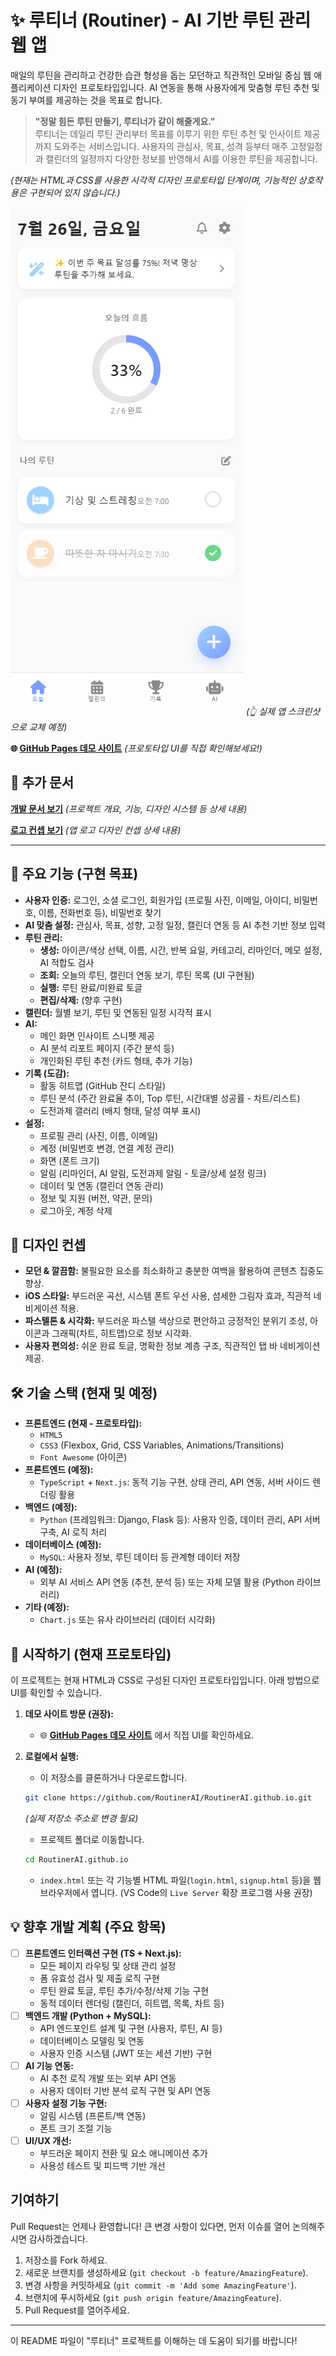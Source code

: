 # ✨ 루티너 (Routiner) - AI 기반 루틴 관리 웹 앱

매일의 루틴을 관리하고 건강한 습관 형성을 돕는 모던하고 직관적인 모바일 중심 웹 애플리케이션 디자인 프로토타입입니다. AI 연동을 통해 사용자에게 맞춤형 루틴 추천 및 동기 부여를 제공하는 것을 목표로 합니다.

> **"정말 힘든 루틴 만들기, 루티너가 같이 해줄게요."**  
> 루티너는 데일리 루틴 관리부터 목표를 이루기 위한 루틴 추천 및 인사이트 제공까지 도와주는 서비스입니다. 사용자의 관심사, 목표, 성격 등부터 매주 고정일정과 캘린더의 일정까지 다양한 정보를 반영해서 AI를 이용한 루틴을 제공합니다.

*(현재는 HTML과 CSS를 사용한 시각적 디자인 프로토타입 단계이며, 기능적인 상호작용은 구현되어 있지 않습니다.)*

![루티너 메인 화면](image.png)
*(👆 실제 앱 스크린샷으로 교체 예정)*

**🌐 [GitHub Pages 데모 사이트](https://routinerai.github.io/)** _(프로토타입 UI를 직접 확인해보세요!)_

## 📄 추가 문서

**[개발 문서 보기](./devdocs.md)** _(프로젝트 개요, 기능, 디자인 시스템 등 상세 내용)_

**[로고 컨셉 보기](./logoConcept.md)** _(앱 로고 디자인 컨셉 상세 내용)_

---

## 🌟 주요 기능 (구현 목표)

*   **사용자 인증:** 로그인, 소셜 로그인, 회원가입 (프로필 사진, 이메일, 아이디, 비밀번호, 이름, 전화번호 등), 비밀번호 찾기
*   **AI 맞춤 설정:** 관심사, 목표, 성향, 고정 일정, 캘린더 연동 등 AI 추천 기반 정보 입력
*   **루틴 관리:**
    *   **생성:** 아이콘/색상 선택, 이름, 시간, 반복 요일, 카테고리, 리마인더, 메모 설정, AI 적합도 검사
    *   **조회:** 오늘의 루틴, 캘린더 연동 보기, 루틴 목록 (UI 구현됨)
    *   **실행:** 루틴 완료/미완료 토글
    *   **편집/삭제:** (향후 구현)
*   **캘린더:** 월별 보기, 루틴 및 연동된 일정 시각적 표시
*   **AI:**
    *   메인 화면 인사이트 스니펫 제공
    *   AI 분석 리포트 페이지 (주간 분석 등)
    *   개인화된 루틴 추천 (카드 형태, 추가 기능)
*   **기록 (도감):**
    *   활동 히트맵 (GitHub 잔디 스타일)
    *   루틴 분석 (주간 완료율 추이, Top 루틴, 시간대별 성공률 - 차트/리스트)
    *   도전과제 갤러리 (배지 형태, 달성 여부 표시)
*   **설정:**
    *   프로필 관리 (사진, 이름, 이메일)
    *   계정 (비밀번호 변경, 연결 계정 관리)
    *   화면 (폰트 크기)
    *   알림 (리마인더, AI 알림, 도전과제 알림 - 토글/상세 설정 링크)
    *   데이터 및 연동 (캘린더 연동 관리)
    *   정보 및 지원 (버전, 약관, 문의)
    *   로그아웃, 계정 삭제

## 🎨 디자인 컨셉

*   **모던 & 깔끔함:** 불필요한 요소를 최소화하고 충분한 여백을 활용하여 콘텐츠 집중도 향상.
*   **iOS 스타일:** 부드러운 곡선, 시스템 폰트 우선 사용, 섬세한 그림자 효과, 직관적 네비게이션 적용.
*   **파스텔톤 & 시각화:** 부드러운 파스텔 색상으로 편안하고 긍정적인 분위기 조성, 아이콘과 그래픽(차트, 히트맵)으로 정보 시각화.
*   **사용자 편의성:** 쉬운 완료 토글, 명확한 정보 계층 구조, 직관적인 탭 바 네비게이션 제공.

## 🛠️ 기술 스택 (현재 및 예정)

*   **프론트엔드 (현재 - 프로토타입):**
    *   `HTML5`
    *   `CSS3` (Flexbox, Grid, CSS Variables, Animations/Transitions)
    *   `Font Awesome` (아이콘)
*   **프론트엔드 (예정):**
    *   `TypeScript` + `Next.js`: 동적 기능 구현, 상태 관리, API 연동, 서버 사이드 렌더링 활용
*   **백엔드 (예정):**
    *   `Python` (프레임워크: Django, Flask 등): 사용자 인증, 데이터 관리, API 서버 구축, AI 로직 처리
*   **데이터베이스 (예정):**
    *   `MySQL`: 사용자 정보, 루틴 데이터 등 관계형 데이터 저장
*   **AI (예정):**
    *   외부 AI 서비스 API 연동 (추천, 분석 등) 또는 자체 모델 활용 (Python 라이브러리)
*   **기타 (예정):**
    *   `Chart.js` 또는 유사 라이브러리 (데이터 시각화)

## 🚀 시작하기 (현재 프로토타입)

이 프로젝트는 현재 HTML과 CSS로 구성된 디자인 프로토타입입니다. 아래 방법으로 UI를 확인할 수 있습니다.

1.  **데모 사이트 방문 (권장):**
    *   🌐 **[GitHub Pages 데모 사이트](https://routinerai.github.io/)** 에서 직접 UI를 확인하세요.

2.  **로컬에서 실행:**
    *   이 저장소를 클론하거나 다운로드합니다.
      ```bash
      git clone https://github.com/RoutinerAI/RoutinerAI.github.io.git
      ```
      *(실제 저장소 주소로 변경 필요)*
    *   프로젝트 폴더로 이동합니다.
      ```bash
      cd RoutinerAI.github.io
      ```
    *   `index.html` 또는 각 기능별 HTML 파일(`login.html`, `signup.html` 등)을 웹 브라우저에서 엽니다. (VS Code의 `Live Server` 확장 프로그램 사용 권장)

## 💡 향후 개발 계획 (주요 항목)

*   [ ] **프론트엔드 인터랙션 구현 (TS + Next.js):**
    *   모든 페이지 라우팅 및 상태 관리 설정
    *   폼 유효성 검사 및 제출 로직 구현
    *   루틴 완료 토글, 루틴 추가/수정/삭제 기능 구현
    *   동적 데이터 렌더링 (캘린더, 히트맵, 목록, 차트 등)
*   [ ] **백엔드 개발 (Python + MySQL):**
    *   API 엔드포인트 설계 및 구현 (사용자, 루틴, AI 등)
    *   데이터베이스 모델링 및 연동
    *   사용자 인증 시스템 (JWT 또는 세션 기반) 구현
*   [ ] **AI 기능 연동:**
    *   AI 추천 로직 개발 또는 외부 API 연동
    *   사용자 데이터 기반 분석 로직 구현 및 API 연동
*   [ ] **사용자 설정 기능 구현:**
    *   알림 시스템 (프론트/백 연동)
    *   폰트 크기 조절 기능
*   [ ] **UI/UX 개선:**
    *   부드러운 페이지 전환 및 요소 애니메이션 추가
    *   사용성 테스트 및 피드백 기반 개선

## 기여하기

Pull Request는 언제나 환영합니다! 큰 변경 사항이 있다면, 먼저 이슈를 열어 논의해주시면 감사하겠습니다.

1.  저장소를 Fork 하세요.
2.  새로운 브랜치를 생성하세요 (`git checkout -b feature/AmazingFeature`).
3.  변경 사항을 커밋하세요 (`git commit -m 'Add some AmazingFeature'`).
4.  브랜치에 푸시하세요 (`git push origin feature/AmazingFeature`).
5.  Pull Request를 열어주세요.

---

이 README 파일이 "루티너" 프로젝트를 이해하는 데 도움이 되기를 바랍니다!
